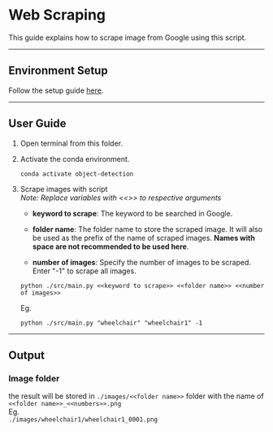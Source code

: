 # Web Scraping
This guide explains how to scrape image from Google using this script.

---
## Environment Setup

Follow the setup guide [here](../README.md#getting-started).

---

## User Guide
1. Open terminal from this folder.

2. Activate the conda environment.

    ```
    conda activate object-detection
    ```

3. Scrape images with script\
*Note: Replace variables with <<>> to respective arguments*

    * **keyword to scrape**: The keyword to be searched in Google.

    * **folder name**: The folder name to store the scraped image. It will also be used as the prefix of the name of scraped images. **Names with space are not recommended to be used here**.

    * **number of images**: Specify the number of images to be scraped. Enter "-1" to scrape all images.

    ```
    python ./src/main.py <<keyword to scrape>> <<folder name>> <<number of images>>
    ```
    Eg.
    ```
    python ./src/main.py "wheelchair" "wheelchair1" -1  
    ```


---

## Output

### Image folder
the result will be stored in `./images/<<folder name>>` folder with the name of `<<folder name>>_<<numbers>>.png` \
Eg.\
 `./images/wheelchair1/wheelchair1_0001.png`